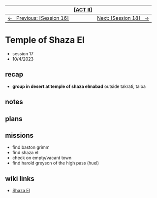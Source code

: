 <style>table { width: 100%;}</style>

| | [[ACT II]](/grimmhaus/act-II/) | |
| :--- | :----: | ---: |
| [&larr; &nbsp; Previous: [Session 16]](./23-9-27.md) | | [Next: [Session 18] &nbsp; &rarr;](./) |

# Temple of Shaza El 
- session 17
- 10/4/2023

## recap 
- **group in desert at temple of shaza elmabad** outside takrati, taloa

## notes 


## plans 

## missions
- find baston grimm
- find shaza el
- check on empty/vacant town
- find harold greyson of the high pass (huel)

## wiki links
- [Shaza El](../lore.md#shaza-el)